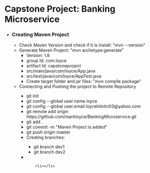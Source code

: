 <h1>Capstone Project: Banking Microservice</h1>
<ul>
  <li><h3>Creating Maven Project</h3>
    <ul>
      <li>Check Maven Version and check if it is install: "mvn --version"</li>
      <li>Generate Maven Project: "mvn archetype:generate"
        <ul>
          <li>Version: 1.8</li>
          <li>group Id: com.loyce</li>
          <li>artifact Id: capstoneproject</li>
          <li>src/main/java/com/loyce/App.java</li>
          <li>src/test/java/com/loyce/AppTest.java</li>
          <li>Create target folder and jar files: "mvn compile package"</li>
        </ul>
          
       
  </li>
  <li>Connecting and Pushing the project to Remote Repository</li>
      <ul>
        <li>git init</li>
        <li>git config --global user.name loyce</li>
        <li>git config --global user.email loycehilotin03@yahoo.com</li>
        <li>git remote add origin https://github.com/markloyce/BankingMicroservice.git</li>
        <li>git add .</li>
        <li>git commit -m "Maven Project is added"</li>
        <li>git push origin master</li>
        <li>Creating branches: </li>
          <ul>
            <li>git branch dev1</li>
            <li>git branch dev2</li>
        </ul>
        <li></li>
        
        <li></li>
      
</ul>

